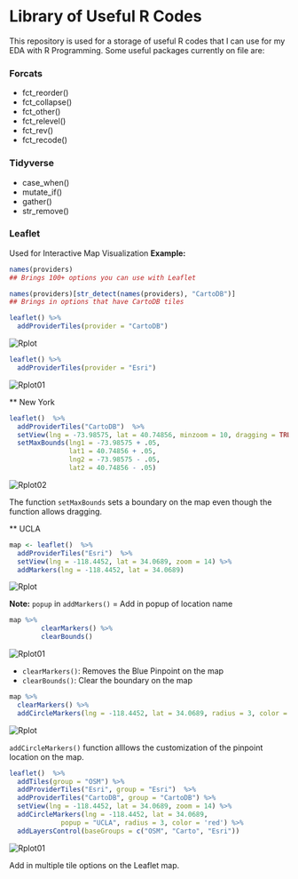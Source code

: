 # Library of Useful R Codes
This repository is used for a storage of useful R codes that I can use for my EDA with R Programming.
Some useful packages currently on file are:

### Forcats
  - fct_reorder()
  - fct_collapse()
  - fct_other()
  - fct_relevel()
  - fct_rev()
  - fct_recode()

### Tidyverse
  - case_when()
  - mutate_if()
  - gather()
  - str_remove()

### Leaflet
Used for Interactive Map Visualization
**Example:**
``` R
names(providers) 
## Brings 100+ options you can use with Leaflet

names(providers)[str_detect(names(providers), "CartoDB")]
## Brings in options that have CartoDB tiles
```

``` R
leaflet() %>% 
  addProviderTiles(provider = "CartoDB")
```
![Rplot](https://user-images.githubusercontent.com/42131127/56390095-0e2e6180-61e0-11e9-9fea-ce917106ca08.png)

``` R
leaflet() %>% 
  addProviderTiles(provider = "Esri")
```
![Rplot01](https://user-images.githubusercontent.com/42131127/56390107-18506000-61e0-11e9-8681-757aa57898ee.png)

** New York
``` R
leaflet()  %>% 
  addProviderTiles("CartoDB")  %>% 
  setView(lng = -73.98575, lat = 40.74856, minzoom = 10, dragging = TRUE) %>%
  setMaxBounds(lng1 = -73.98575 + .05, 
               lat1 = 40.74856 + .05, 
               lng2 = -73.98575 - .05, 
               lat2 = 40.74856 - .05) 
```
![Rplot02](https://user-images.githubusercontent.com/42131127/56390549-25218380-61e1-11e9-824f-d51303bcffd4.png)

The function `setMaxBounds` sets a boundary on the map even though the function allows dragging.

** UCLA
``` R
map <- leaflet()  %>% 
  addProviderTiles("Esri")  %>% 
  setView(lng = -118.4452, lat = 34.0689, zoom = 14) %>%
  addMarkers(lng = -118.4452, lat = 34.0689)
```
![Rplot](https://user-images.githubusercontent.com/42131127/56392190-9fec9d80-61e5-11e9-9162-a708bc2f7377.png)

**Note:** `popup` in `addMarkers()` = Add in popup of location name

``` R
map %>%
        clearMarkers() %>% 
        clearBounds()
```
![Rplot01](https://user-images.githubusercontent.com/42131127/56400572-747baa00-6209-11e9-91c0-5021a3c5e6f2.png)

- `clearMarkers()`: Removes the Blue Pinpoint on the map
- `clearBounds()`: Clear the boundary on the map

``` R
map %>%
  clearMarkers() %>%
  addCircleMarkers(lng = -118.4452, lat = 34.0689, radius = 3, color = 'red')
```
![Rplot](https://user-images.githubusercontent.com/42131127/56400966-72b2e600-620b-11e9-8546-77781560ee4e.png)

`addCircleMarkers()` function alllows the customization of the pinpoint location on the map.

``` R
leaflet()  %>% 
  addTiles(group = "OSM") %>%
  addProviderTiles("Esri", group = "Esri")  %>% 
  addProviderTiles("CartoDB", group = "CartoDB") %>%
  setView(lng = -118.4452, lat = 34.0689, zoom = 14) %>%
  addCircleMarkers(lng = -118.4452, lat = 34.0689,
             popup = "UCLA", radius = 3, color = 'red') %>%
  addLayersControl(baseGroups = c("OSM", "Carto", "Esri"))
```
![Rplot01](https://user-images.githubusercontent.com/42131127/56412341-9e989080-6238-11e9-9ff5-965bf7bf6ca4.png)

Add in multiple tile options on the Leaflet map.
